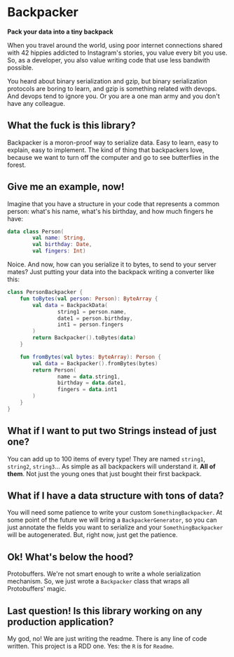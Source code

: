 # Backpacker
**Pack your data into a tiny backpack**

When you travel around the world, using poor internet connections shared with 42 hippies addicted to Instagram's stories, you value every bit you use. So, as a developer, you also value writing code that use less bandwith possible.

You heard about binary serialization and gzip, but binary serialization protocols are boring to learn, and gzip is something related with devops. And devops tend to ignore you. Or you are a one man army and you don't have any colleague.

## What the fuck is this library?

Backpacker is a moron-proof way to serialize data. Easy to learn, easy to explain, easy to implement. The kind of thing that backpackers love, because we want to turn off the computer and go to see butterflies in the forest.

## Give me an example, now!

Imagine that you have a structure in your code that represents a common person: what's his name, what's his birthday, and how much fingers he have:

```kotlin
data class Person(
        val name: String,
        val birthday: Date,
        val fingers: Int)
```

Noice. And now, how can you serialize it to bytes, to send to your server mates? Just putting your data into the backpack writing a converter like this:

```kotlin
class PersonBackpacker {
    fun toBytes(val person: Person): ByteArray {
        val data = BackpackData(
                string1 = person.name,
                date1 = person.birthday,
                int1 = person.fingers
        )
        return Backpacker().toBytes(data)
    }

    fun fromBytes(val bytes: ByteArray): Person {
        val data = Backpacker().fromBytes(bytes)
        return Person(
                name = data.string1,
                birthday = data.date1,
                fingers = data.int1
        )
    }
}
```

## What if I want to put two Strings instead of just one?
You can add up to 100 items of every type! They are named `string1`, `string2`, `string3`... As simple as all backpackers will understand it. **All of them**. Not just the young ones that just bought their first backpack.

## What if I have a data structure with tons of data?
You will need some patience to write your custom `SomethingBackpacker`. At some point of the future we will bring a `BackpackerGenerator`, so you can just annotate the fields you want to serialize and your `SomethingBackpacker` will be autogenerated. But, right now, just get the patience.

## Ok! What's below the hood?
Protobuffers. We're not smart enough to write a whole serialization mechanism. So, we just wrote a `Backpacker` class that wraps all Protobuffers' magic.

## Last question! Is this library working on any production application?
My god, no! We are just writing the readme. There is any line of code written. This project is a RDD one. Yes: the `R` is for `Readme`.

